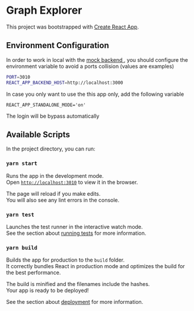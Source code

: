# Graph Explorer 

This project was bootstrapped with [Create React App](https://github.com/facebook/create-react-app).

## Environment Configuration

In order to work in local with the [mock backend ](http://localhost:3000), you should configure the environment variable to avoid a ports collision (values are examples)

```bash
PORT=3010
REACT_APP_BACKEND_HOST=http://localhost:3000
```

In case you only want to use the this app only, add the following variable
 ```
REACT_APP_STANDALONE_MODE='on'
```

The login will be bypass automatically

## Available Scripts

In the project directory, you can run:

### `yarn start`

Runs the app in the development mode.\
Open [`http://localhost:3010`](http://localhost:3010) to view it in the browser.

The page will reload if you make edits.\
You will also see any lint errors in the console.

### `yarn test`

Launches the test runner in the interactive watch mode.\
See the section about [running tests](https://facebook.github.io/create-react-app/docs/running-tests) for more information.

### `yarn build`

Builds the app for production to the `build` folder.\
It correctly bundles React in production mode and optimizes the build for the best performance.

The build is minified and the filenames include the hashes.\
Your app is ready to be deployed!

See the section about [deployment](https://facebook.github.io/create-react-app/docs/deployment) for more information.
